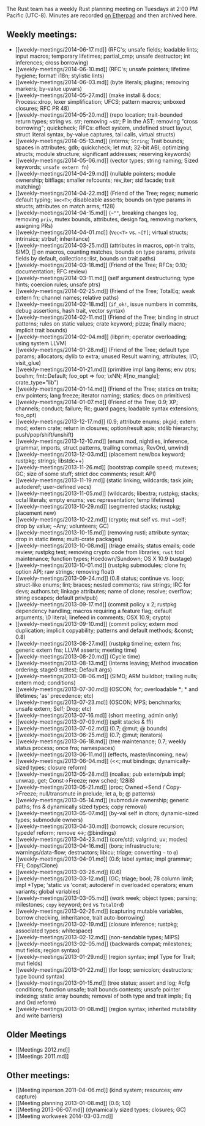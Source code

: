 The Rust team has a weekly Rust planning meeting on Tuesdays at 2:00 PM
Pacific (UTC-8). Minutes are recorded [on
Etherpad](https://etherpad.mozilla.org/Rust-meeting-weekly) and then archived
here.

## Weekly meetings:

* [[weekly-meetings/2014-06-17.md]] (RFC's; unsafe fields; loadable lints; input macros; temporary lifetimes; partial_cmp; unsafe destructor; int inferences; cross borrowing)
* [[weekly-meetings/2014-06-10.md]] (RFC's; unsafe pointers; lifetime hygiene; format! i18n; stylistic lints)
* [[weekly-meetings/2014-06-03.md]] (byte literals; plugins; removing markers; by-value upvars)
* [[weekly-meetings/2014-05-27.md]] (make install & docs; Process::drop, lexer simplification; UFCS; pattern macros; unboxed closures; RFC PR 48)
* [[weekly-meetings/2014-05-20.md]] (repo location; trait-bounded return types; string vs. str; removing ~str; P in the AST; removing "cross borrowing"; quickcheck; RFCs: effect system, undefined struct layout, struct literal syntax, by-value captures, tail calls, virtual structs)
* [[weekly-meetings/2014-05-13.md]] (interns; `String`; Trait bounds; spaces in attributes; gdb; quickcheck; let mut; 32-bit ABI; optimizing structs; module structure; significant addresses; reserving keywords)
* [[weekly-meetings/2014-05-06.md]] (vector types; string naming; Sized keywords; `unsafe extern fn`)
* [[weekly-meetings/2014-04-29.md]] (nullable pointers; module ownership; bitflags; smaller refcounts; rev_iter; std facade; trait matching)
* [[weekly-meetings/2014-04-22.md]] (Friend of the Tree; regex; numeric default typing; `Vec<T>`; disableable asserts; bounds on type params in structs; attributes on match arms; f128)
* [[weekly-meetings/2014-04-15.md]] (`~""`, breaking changes log, removing `priv`, mutex bounds, attributes, design faq, removing markers, assigning PRs)
* [[weekly-meetings/2014-04-01.md]] (`Vec<T>` vs. `~[T]`; virtual structs; intrinsics; strbuf; inheritance)
* [[weekly-meetings/2014-03-25.md]] (attributes in macros, opt-in traits, SIMD, [] on macros, counting matches, bounds on type params, private fields by default, collections::list, bounds on trait paths)
* [[weekly-meetings/2014-03-18.md]] (Friend of the Tree; RFCs; 0.10; documentation; RFC review)
* [[weekly-meetings/2014-03-11.md]] (self argument destructuring; type hints; coercion rules; unsafe ptrs)
* [[weekly-meetings/2014-02-25.md]] (Friend of the Tree; TotalEq; weak extern fn; channel names; relative paths)
* [[weekly-meetings/2014-02-18.md]] (`if_ok!`, issue numbers in commits, debug assertions, hash trait, vector syntax)
* [[weekly-meetings/2014-02-11.md]] (Friend of the Tree; binding in struct patterns; rules on static values; crate keyword; pizza; finally macro; implicit trait bounds)
* [[weekly-meetings/2014-02-04.md]] (libprim; operator overloading; using system LLVM)
* [[weekly-meetings/2014-01-28.md]] (Friend of the Tree; default type params; allocators; dylib to extra; unused Result warning; attributes; I/O; visit_glue)
* [[weekly-meetings/2014-01-21.md]] (primitive impl lang items; env ptrs; boehm; fmt::Default; foo_opt => foo; \xNN; #[no_mangle]; crate_type="lib")
* [[weekly-meetings/2014-01-14.md]] (Friend of the Tree; statics on traits; env pointers; lang freeze; iterator naming; statics; docs on primitives)
* [[weekly-meetings/2014-01-07.md]] (Friend of the Tree; 0.9; XP; channels; conduct; failure; Rc; guard pages; loadable syntax extensions; foo_opt)
* [[weekly-meetings/2013-12-17.md]] (0.9; attribute enums; pkgid; extern mod; extern crate; return in closures; option/result apis; stdlib hierarchy; push/pop/shift/unshift)
* [[weekly-meetings/2013-12-10.md]] (enum mod, nightlies, inference, grammar, imports, struct patterns, trailing commas, RevOrd, unwind)
* [[weekly-meetings/2013-12-03.md]] (placement new/box keyword; rustpkg; strings; libstdc++)
* [[weekly-meetings/2013-11-26.md]] (bootstrap compile speed; mutexes; GC; size of some stuff; strict doc comments; result API)
* [[weekly-meetings/2013-11-19.md]] (static linking; wildcards; task join; autoderef; user-defined vecs)
* [[weekly-meetings/2013-11-05.md]] (wildcards; libextra; rustpkg; stacks; octal literals; empty enums; vec representation; temp lifetimes)
* [[weekly-meetings/2013-10-29.md]] (segmented stacks; rustpkg; placement new)
* [[weekly-meetings/2013-10-22.md]] (crypto; mut self vs. mut ~self; drop by value; ~Any; volunteers; GC)
* [[weekly-meetings/2013-10-15.md]] (removing rusti; attribute syntax; drop in static items; multi-crate packages)
* [[weekly-meetings/2013-10-08.md]] (triage emails; status emails; code review; rustpkg test; removing crypto code from libraries; `rust` tool maintenance; function types; Hoedown/Sundown; OS X 10.9 bustage)
* [[weekly-meetings/2013-10-01.md]] (rustpkg submodules; clone fn; option API; raw strings; removing float)
* [[weekly-meetings/2013-09-24.md]] (0.8 status; continue vs. loop; struct-like enums; lint; braces; nested comments; raw strings; IRC for devs; authors.txt; linkage attributes; name of clone; resolve; overflow; string escapes; default priv/pub)
* [[weekly-meetings/2013-09-17.md]] (commit policy x 2; rustpkg dependency handling; macros requiring a feature flag; default arguments; \0 literal; linefeed in comments; OSX 10.9; crypto)
* [[weekly-meetings/2013-09-10.md]] (commit policy; extern mod duplication; implicit copyability; patterns and default methods; &const; 0.8)
* [[weekly-meetings/2013-08-27.md]] (rustpkg timeline; extern fns; generic extern fns; LLVM asserts; meeting time)
* [[weekly-meetings/2013-08-20.md]] (Cycle time)
* [[weekly-meetings/2013-08-13.md]] (Interns leaving; Method invocation ordering; stage0 stdtest; Default args)
* [[weekly-meetings/2013-08-06.md]] (SIMD; ARM buildbot; trailing nulls; extern mod; conditions)
* [[weekly-meetings/2013-07-30.md]] (OSCON; for; overloadable *; * and lifetimes; 'as' precedence; etc)
* [[weekly-meetings/2013-07-23.md]] (OSCON; MPS; benchmarks; unsafe extern; Self; Drop; etc)
* [[weekly-meetings/2013-07-16.md]] (short meeting, admin only)
* [[weekly-meetings/2013-07-09.md]] (split stacks & ffi)
* [[weekly-meetings/2013-07-02.md]] (0.7; @mut; @ bounds)
* [[weekly-meetings/2013-06-25.md]] (0.7; @mut; iterators)
* [[weekly-meetings/2013-06-18.md]] (tree maintenance; 0.7; weekly status process; once fns; namespaces)
* [[weekly-meetings/2013-06-11.md]] (effects, master/incoming, new)
* [[weekly-meetings/2013-06-04.md]] (<<; mut bindings; dynamically-sized types; closure reform)
* [[weekly-meetings/2013-05-28.md]] (noalias; pub extern/pub impl; unwrap, get; Const->Freeze; new sched; 128i8)
* [[weekly-meetings/2013-05-21.md]] (proc; Owned->Send / Copy->Freeze; null/transmute in prelude; let a, b; @ patterns)
* [[weekly-meetings/2013-05-14.md]] (submodule ownership; generic paths; fns & dynamically sized types; copy removal)
* [[weekly-meetings/2013-05-07.md]] (by-val self in dtors; dynamic-sized types; submodule owners)
* [[weekly-meetings/2013-04-30.md]] (borrowck; closure recursion; typedef reform; remove <->; @bindings)
* [[weekly-meetings/2013-04-23.md]] (core/std; valgrind; uv; modes)
* [[weekly-meetings/2013-04-16.md]] (bors; infrastructure; warnings/data-flow; destructors; libicu; triage; converting `~` to `@`)
* [[weekly-meetings/2013-04-01.md]] (0.6; label syntax; impl grammar; FFI; Copy/Clone)
* [[weekly-meetings/2013-03-26.md]] (0.6)
* [[weekly-meetings/2013-03-12.md]] (GC; triage; bool; 78 column limit; impl *Type; 'static vs 'const; autoderef in overloaded operators; enum variants; global variables)
* [[weekly-meetings/2013-03-05.md]] (work week; object types; parsing; milestones; `copy` keyword; `Ord` vs `TotalOrd`)
* [[weekly-meetings/2013-02-26.md]] (capturing mutable variables, borrow checking, inheritance, trait auto-borrowing)
* [[weekly-meetings/2013-02-19.md]] (closure inference; rustpkg; associated types; whitespace)
* [[weekly-meetings/2013-02-12.md]] (non-sendable types; MIPS)
* [[weekly-meetings/2013-02-05.md]] (backwards compat; milestones; mut fields; region syntax)
* [[weekly-meetings/2013-01-29.md]] (region syntax; impl Type for Trait; mut fields)
* [[weekly-meetings/2013-01-22.md]] (for loop; semicolon; destructors; type bound syntax)
* [[weekly-meetings/2013-01-15.md]] (tree status; assert and log; #cfg conditions; function unsafe; trait bounds contexts; unsafe pointer indexing; static array bounds; removal of both type and trait impls; Eq and Ord reform)
* [[weekly-meetings/2013-01-08.md]] (region syntax; inherited mutability and write barriers)

## Older Meetings

* [[Meetings 2012.md]]
* [[Meetings 2011.md]]

## Other meetings:

* [[Meeting inperson 2011-04-06.md]] (kind system; resources; env capture)
* [[Meeting planning 2013-01-08.md]] (0.6; 1.0)
* [[Meeting 2013-06-07.md]] (dynamically sized types; closures; GC)
* [[Meeting workweek 2014-03-03.md]]

